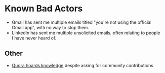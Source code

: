 # Known Bad Actors

* Gmail has sent me multiple emails titled "you're not using the official Gmail app", with no way to stop them.
* LinkedIn has sent me multiple unsolicited emails, often relating to people I have never heard of.

## Other

* [Quora hoards knowledge](https://waxy.org/2018/12/why-you-should-never-ever-use-quora/) despite asking for community contributions.
